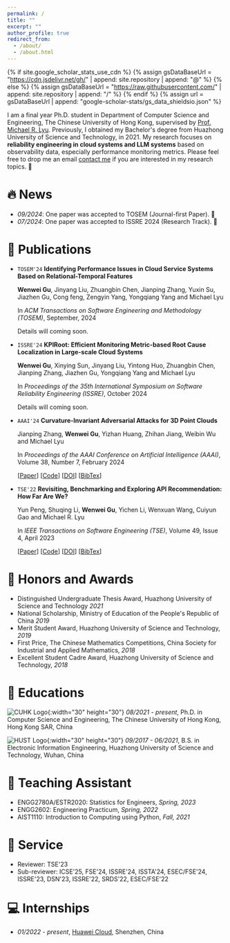 ```yaml
---
permalink: /
title: ""
excerpt: ""
author_profile: true
redirect_from: 
  - /about/
  - /about.html
---
```


{% if site.google_scholar_stats_use_cdn %}
{% assign gsDataBaseUrl = "https://cdn.jsdelivr.net/gh/" | append: site.repository | append: "@" %}
{% else %}
{% assign gsDataBaseUrl = "https://raw.githubusercontent.com/" | append: site.repository | append: "/" %}
{% endif %}
{% assign url = gsDataBaseUrl | append: "google-scholar-stats/gs_data_shieldsio.json" %}

<span class='anchor' id='about-me'></span>

I am a final year Ph.D. student in Department of Computer Science and Engineering, The Chinese University of Hong Kong, supervised by [Prof. Michael R. Lyu](http://www.cse.cuhk.edu.hk/lyu/). Previously, I obtained my Bachelor's degree from Huazhong University of Science and Technology, in 2021. My research focuses on **reliability engineering in cloud systems and LLM systems** based on observability data, especially performance monitoring metrics. Please feel free to drop me an email [contact me](mailto:wwgu21@cse.cuhk.edu.hk) if you are interested in my research topics. 🥷


# 🔥 News
- *09/2024*: One paper was accepted to TOSEM (Journal-first Paper). 🎉 
- *07/2024*: One paper was accepted to ISSRE 2024 (Research Track). 🎉 


# 📝 Publications 

* `TOSEM'24` **Identifying Performance Issues in Cloud Service Systems Based on Relational-Temporal Features**

  **Wenwei Gu**, Jinyang Liu, Zhuangbin Chen, Jianping Zhang, Yuxin Su, Jiazhen Gu, Cong feng, Zengyin Yang, Yongqiang Yang and Michael Lyu

  In *ACM Transactions on Software Engineering and Methodology (TOSEM)*, September, 2024

  Details will coming soon.


* `ISSRE'24` **KPIRoot: Efficient Monitoring Metric-based Root Cause Localization in Large-scale Cloud Systems**

  **Wenwei Gu**, Xinying Sun, Jinyang Liu, Yintong Huo, Zhuangbin Chen, Jianping Zhang, Jiazhen Gu, Yongqiang Yang and Michael Lyu

  In *Proceedings of the 35th International Symposium on Software Reliability Engineering (ISSRE)*, October 2024

  Details will coming soon.


* `AAAI'24` **Curvature-Invariant Adversarial Attacks for 3D Point Clouds**

  Jianping Zhang, **Wenwei Gu**, Yizhan Huang, Zhihan Jiang, Weibin Wu and Michael Lyu

  In *Proceedings of the AAAI Conference on Artificial Intelligence (AAAI)*, Volume 38, Number 7, February 2024

  [[Paper](https://wenweigu.github.io/publications/aaai24/aaai24.pdf)]
  [[Code](https://github.com/curvature-invariant/curvature-invariant)]
  [[DOI](https://doi.org/10.1609/aaai.v38i7.28542)]
  [[BibTex](https://wenweigu.github.io/publications/aaai24/aaai24-bibtex.txt)]


* `TSE'22` **Revisiting, Benchmarking and Exploring API Recommendation: How Far Are We?**

  Yun Peng, Shuqing Li, **Wenwei Gu**, Yichen Li, Wenxuan Wang, Cuiyun Gao and Michael R. Lyu

  In *IEEE Transactions on Software Engineering (TSE)*, Volume 49, Issue 4, April 2023

  [[Paper](https://wenweigu.github.io/publications/tse22/tse22.pdf)]
  [[Code](https://github.com/JohnnyPeng18/APIBench)]
  [[DOI](https://doi.org/10.1109/TSE.2022.3197063)]
  [[BibTex](https://wenweigu.github.io/publications/tse22/tse22-bibtex.txt)]


# 🥇 Honors and Awards
- Distinguished Undergraduate Thesis Award, Huazhong University of Science and Technology *2021*
- National Scholarship, Ministry of Education of the People's Republic of China *2019*
- Merit Student Award, Huazhong University of Science and Technology, *2019*
- First Price, The Chinese Mathematics Competitions, China Society for Industrial and Applied Mathematics, *2018*
- Excellent Student Cadre Award, Huazhong University of Science and Technology, *2018* 


# 📖 Educations
  ![CUHK Logo](https://wenweigu.github.io/images/CUHK.png){:width="30" height="30"} *08/2021 - present*, Ph.D. in Computer Science and Engineering, The Chinese University of Hong Kong, Hong Kong SAR, China 

  ![HUST Logo](https://wenweigu.github.io/images/HUST.png){:width="30" height="30"} *09/2017 - 06/2021*, B.S. in Electronic Information Engineering, Huazhong University of Science and Technology, Wuhan, China 


# 💬 Teaching Assistant
- ENGG2780A/ESTR2020: Statistics for Engineers, *Spring, 2023* 
- ENGG2602: Engineering Practicum, *Spring, 2022* 
- AIST1110: Introduction to Computing using Python, *Fall, 2021*


# 💼 Service
- Reviewer: TSE'23
- Sub-reviewer: ICSE'25, FSE'24, ISSRE'24, ISSTA'24, ESEC/FSE'24, ISSRE'23, DSN'23, ISSRE'22, SRDS'22, ESEC/FSE'22


# 💻 Internships
- *01/2022 - present*, [Huawei Cloud](https://www.huaweicloud.com/), Shenzhen, China


&nbsp;
